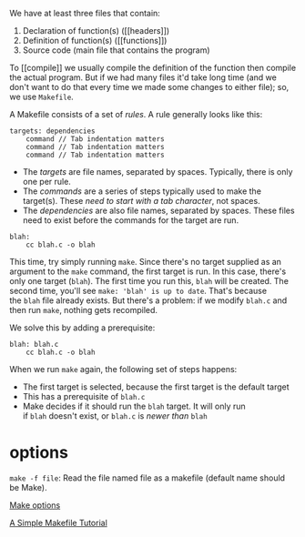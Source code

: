 We have at least three files that contain:
1. Declaration of function(s) ([[headers]])
2. Definition of function(s) ([[functions]])
3. Source code (main file that contains the program)

To [[compile]] we usually compile the definition of the function then compile the actual program.  But if we had many files it'd take long time (and we don't want to do that every time we made some changes to either file); so, we use `Makefile`. 

A Makefile consists of a set of _rules_. A rule generally looks like this:

```
targets: dependencies
	command // Tab indentation matters
	command // Tab indentation matters
	command // Tab indentation matters
```

-   The _targets_ are file names, separated by spaces. Typically, there is only one per rule.
-   The _commands_ are a series of steps typically used to make the target(s). These _need to start with a tab character_, not spaces.
-   The _dependencies_ are also file names, separated by spaces. These files need to exist before the commands for the target are run.

```
blah:
	cc blah.c -o blah
```

This time, try simply running `make`. Since there's no target supplied as an argument to the `make` command, the first target is run. In this case, there's only one target (`blah`). The first time you run this, `blah` will be created. The second time, you'll see `make: 'blah' is up to date`. That's because the `blah` file already exists. But there's a problem: if we modify `blah.c` and then run `make`, nothing gets recompiled.

We solve this by adding a prerequisite:

```
blah: blah.c
	cc blah.c -o blah
```

When we run `make` again, the following set of steps happens:

-   The first target is selected, because the first target is the default target
-   This has a prerequisite of `blah.c`
-   Make decides if it should run the `blah` target. It will only run if `blah` doesn't exist, or `blah.c` is _newer than_ `blah`

# options

`make -f file`: Read the file named file as a makefile (default name should be Make).

[Make options](https://www.gnu.org/software/make/manual/html_node/Options-Summary.html)

[A Simple Makefile Tutorial](https://www.cs.colby.edu/maxwell/courses/tutorials/maketutor/)